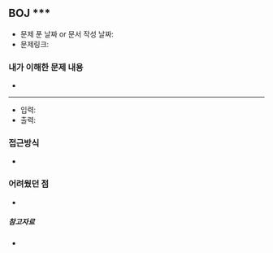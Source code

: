 ## BOJ *** 

- 문제 푼 날짜 or 문서 작성 날짜: 
- 문제링크: []()



### 내가 이해한 문제 내용

- 

-----

- 입력: 
- 출력: 



### 접근방식

- 



### 어려웠던 점

- 



##### 참고자료

- 


